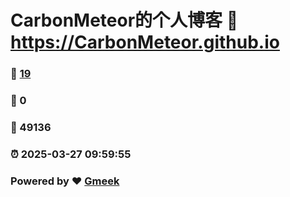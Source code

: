 # CarbonMeteor的个人博客 :link: https://CarbonMeteor.github.io 
### :page_facing_up: [19](https://CarbonMeteor.github.io/tag.html) 
### :speech_balloon: 0 
### :hibiscus: 49136 
### :alarm_clock: 2025-03-27 09:59:55 
### Powered by :heart: [Gmeek](https://github.com/Meekdai/Gmeek)
